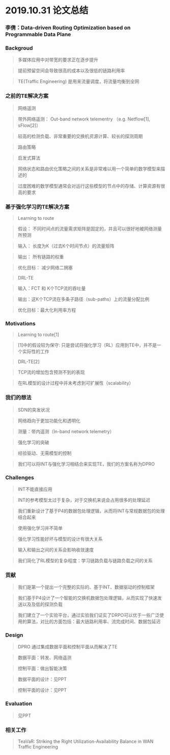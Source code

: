 # 2019.10.31 论文总结 

### 李倩：Data-driven Routing Optimization based on Programmable Data Plane

### Backgroud

> 多媒体应用中对带宽的要求正在逐步提升

> 提前预留空间会导致很高的成本以及很低的链路利用率

> TE(Traffic Engineering) 是用来流量调度，将流量均衡到全网


### 之前的TE解决方案

> 网络遥测

> 带外网络遥测： Out-band network telementry （e.g. Netflow[1], sFlow[2]）

> 较高的检测负载、非常重要的交换机资源计算、较长的探测周期

> 路由策略

> 启发式算法

> 网络状态和路由优化策略之间的关系是非常难以用一个简单的数学模型来描述的

> 过度困难的数学模型通常会对运行这些模型的节点中的存储、计算资源有很高的要求

### 基于强化学习的TE解决方案

> Learning to route

> 假设： 不同时间点的流量需求矩阵是固定的，并且可以很好地被网络测量所预测

> 输入： 长度为K（过去K个时间节点）的流量矩阵

> 输出： 所有链路的权重

> 优化目标： 减少网络二拥塞
 
> DRL-TE

> 输入：FCT 和 K个TCP流的吞吐量

> 输出：这K个TCP流在多条子路径（sub-paths）上的流量分配比例

> 优化目标：最大化利用率方程

### Motivations

> Learning to route[1]

> [1]中的假设较为保守: 只是尝试将强化学习（RL）应用到TE中，并不是一个实际性的工作 

> DRL-TE[2]
 
> TCP流的增加包含预测不到的表现

> 在RL模型的设计过程中并未考虑到可扩展性（scalability） 


### 我们的想法

> SDN的突发状况

> 网络趋向于更加功能化和透明化

> 测量：带内遥测（In-band network telemetry）

> 强化学习的突破

> 经验驱动、无需模型的控制

> 我们可以将INT与强化学习相结合来实现TE，我们的方案名称为DPRO


### Challenges

> INT不能直接应用

> INT的参考模型太过于复杂，对于交换机来说会占用很多的处理延迟

> 我们重新设计了基于P4的数据包处理逻辑，从而将INT与常规数据包的处理结合起来

> 使用强化学习并不简单

> 强化学习性能好坏与模型的设计有很大关系

> 输入和输出之间的关系会影响收敛速度

> 我们简化了RL模型的复杂程度：学习链路负载与链路负载之间的关系

### 贡献

> 我们是第一个提出一个完整的实际的、基于INT、数据驱动的控制框架

> 我们基于P4设计了一个智能的交换机数据包处理逻辑，从而实现了快速发送以及及低的探测负载

> 我们建立了一个实验平台，通过实验我们证实了DRPO可以优于一些广泛使用的算法，对比的方面包括：最大链路利用率、流完成时间、数据包延迟



### Design

> DPRO 通过集成数据平面和控制平面从而解决了TE

> 数据平面：转发、网络遥测

> 控制平面：做出智能决策

> 数据平面的设计：见PPT

> 控制平面的设计：见PPT


### Evaluation

> 见PPT

### 相关工作

> TeaVaR: Striking the Right Utilization-Availability Balance in WAN Traffic Engineering


